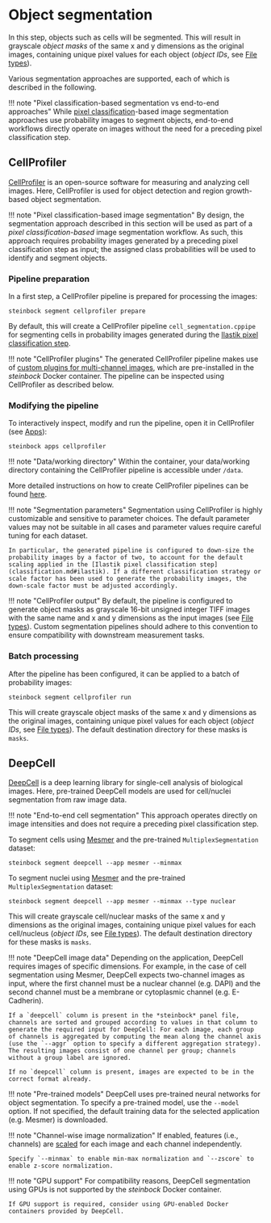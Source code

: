# Object segmentation

In this step, objects such as cells will be segmented. This will result in grayscale *object masks* of the same x and y dimensions as the original images, containing unique pixel values for each object (*object IDs*, see [File types](../specs/file-types.md#object-masks)).

Various segmentation approaches are supported, each of which is described in the following.

!!! note "Pixel classification-based segmentation vs end-to-end approaches"
    While [pixel classification](classification.md)-based image segmentation approaches use probability images to segment objects, end-to-end workflows directly operate on images without the need for a preceding pixel classification step.

## CellProfiler

[CellProfiler](https://cellprofiler.org) is an open-source software for measuring and analyzing cell images. Here, CellProfiler is used for object detection and region growth-based object segmentation.

!!! note "Pixel classification-based image segmentation"
    By design, the segmentation approach described in this section will be used as part of a *pixel classification-based* image segmentation workflow. As such, this approach requires probability images generated by a preceding pixel classification step as input; the assigned class probabilities will be used to identify and segment objects.

### Pipeline preparation

In a first step, a CellProfiler pipeline is prepared for processing the images:

    steinbock segment cellprofiler prepare

By default, this will create a CellProfiler pipeline `cell_segmentation.cppipe` for segmenting cells in probability images generated during the [Ilastik pixel classification step](classification.md#ilastik).

!!! note "CellProfiler plugins"
    The generated CellProfiler pipeline makes use of [custom plugins for multi-channel images](https://github.com/BodenmillerGroup/ImcPluginsCP), which are pre-installed in the *steinbock* Docker container. The pipeline can be inspected using CellProfiler as described below.    

### Modifying the pipeline

To interactively inspect, modify and run the pipeline, open it in CellProfiler (see [Apps](apps.md#cellprofiler)):

    steinbock apps cellprofiler

!!! note "Data/working directory"
    Within the container, your data/working directory containing the CellProfiler pipeline is accessible under `/data`.

More detailed instructions on how to create CellProfiler pipelines can be found [here](https://cellprofiler-manual.s3.amazonaws.com/CellProfiler-4.1.3/help/pipelines_building.html).

!!! note "Segmentation parameters"
    Segmentation using CellProfiler is highly customizable and sensitive to parameter choices. The default parameter values may not be suitable in all cases and parameter values require careful tuning for each dataset.

    In particular, the generated pipeline is configured to down-size the probability images by a factor of two, to account for the default scaling applied in the [Ilastik pixel classification step](classification.md#ilastik). If a different classification strategy or scale factor has been used to generate the probability images, the down-scale factor must be adjusted accordingly.

!!! note "CellProfiler output"
    By default, the pipeline is configured to generate object masks as grayscale 16-bit unsigned integer TIFF images with the same name and x and y dimensions as the input images (see [File types](../specs/file-types.md#object-masks)). Custom segmentation pipelines should adhere to this convention to ensure compatibility with downstream measurement tasks.

### Batch processing

After the pipeline has been configured, it can be applied to a batch of probability images:

    steinbock segment cellprofiler run

This will create grayscale object masks of the same x and y dimensions as the original images, containing unique pixel values for each object (*object IDs*, see [File types](../specs/file-types.md#object-masks)). The default destination directory for these masks is `masks`.

## DeepCell

[DeepCell](https://github.com/vanvalenlab/deepcell-tf) is a deep learning library for single-cell analysis of biological images. Here, pre-trained DeepCell models are used for cell/nuclei segmentation from raw image data.

!!! note "End-to-end cell segmentation"
    This approach operates directly on image intensities and does not require a preceding pixel classification step.

To segment cells using [Mesmer](https://github.com/vanvalenlab/intro-to-deepcell/tree/master/pretrained_models#mesmer-segmentation-model) and the pre-trained `MultiplexSegmentation` dataset:

    steinbock segment deepcell --app mesmer --minmax

To segment nuclei using [Mesmer](https://github.com/vanvalenlab/intro-to-deepcell/tree/master/pretrained_models#mesmer-segmentation-model) and the pre-trained `MultiplexSegmentation` dataset:

    steinbock segment deepcell --app mesmer --minmax --type nuclear

This will create grayscale cell/nuclear masks of the same x and y dimensions as the original images, containing unique pixel values for each cell/nucleus (*object IDs*, see [File types](../specs/file-types.md#object-masks)). The default destination directory for these masks is `masks`.

!!! note "DeepCell image data"
    Depending on the application, DeepCell requires images of specific dimensions. For example, in the case of cell segmentation using Mesmer, DeepCell expects two-channel images as input, where the first channel must be a nuclear channel (e.g. DAPI) and the second channel must be a membrane or cytoplasmic channel (e.g. E-Cadherin).

    If a `deepcell` column is present in the *steinbock* panel file, channels are sorted and grouped according to values in that column to generate the required input for DeepCell: For each image, each group of channels is aggregated by computing the mean along the channel axis (use the `--aggr` option to specify a different aggregation strategy). The resulting images consist of one channel per group; channels without a group label are ignored.
    
    If no `deepcell` column is present, images are expected to be in the correct format already.

!!! note "Pre-trained models"
    DeepCell uses pre-trained neural networks for object segmentation. To specify a pre-trained model, use the `--model` option. If not specified, the default training data for the selected application (e.g. Mesmer) is downloaded.

!!! note "Channel-wise image normalization"
    If enabled, features (i.e., channels) are [scaled](https://en.wikipedia.org/wiki/Feature_scaling) for each image and each channel independently.
    
    Specify `--minmax` to enable min-max normalization and `--zscore` to enable z-score normalization.

!!! note "GPU support"
    For compatibility reasons, DeepCell segmentation using GPUs is not supported by the *steinbock* Docker container.
    
    If GPU support is required, consider using GPU-enabled Docker containers provided by DeepCell.
